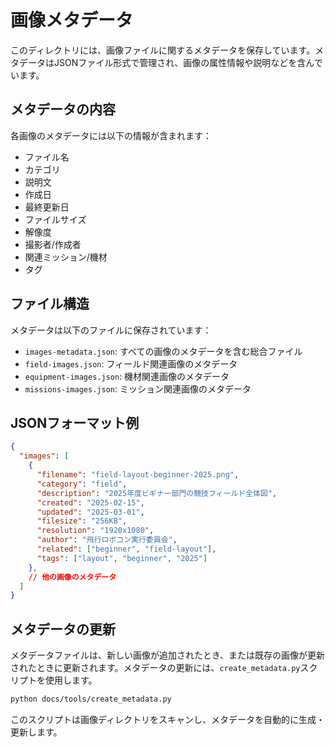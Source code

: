 # 画像メタデータ

このディレクトリには、画像ファイルに関するメタデータを保存しています。メタデータはJSONファイル形式で管理され、画像の属性情報や説明などを含んでいます。

## メタデータの内容

各画像のメタデータには以下の情報が含まれます：

- ファイル名
- カテゴリ
- 説明文
- 作成日
- 最終更新日
- ファイルサイズ
- 解像度
- 撮影者/作成者
- 関連ミッション/機材
- タグ

## ファイル構造

メタデータは以下のファイルに保存されています：

- `images-metadata.json`: すべての画像のメタデータを含む総合ファイル
- `field-images.json`: フィールド関連画像のメタデータ
- `equipment-images.json`: 機材関連画像のメタデータ
- `missions-images.json`: ミッション関連画像のメタデータ

## JSONフォーマット例

```json
{
  "images": [
    {
      "filename": "field-layout-beginner-2025.png",
      "category": "field",
      "description": "2025年度ビギナー部門の競技フィールド全体図",
      "created": "2025-02-15",
      "updated": "2025-03-01",
      "filesize": "256KB",
      "resolution": "1920x1080",
      "author": "飛行ロボコン実行委員会",
      "related": ["beginner", "field-layout"],
      "tags": ["layout", "beginner", "2025"]
    },
    // 他の画像のメタデータ
  ]
}
```

## メタデータの更新

メタデータファイルは、新しい画像が追加されたとき、または既存の画像が更新されたときに更新されます。メタデータの更新には、`create_metadata.py`スクリプトを使用します。

```bash
python docs/tools/create_metadata.py
```

このスクリプトは画像ディレクトリをスキャンし、メタデータを自動的に生成・更新します。
